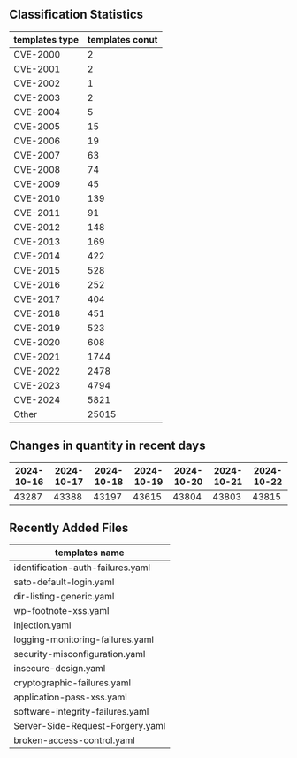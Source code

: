 ## Classification Statistics
| templates type | templates conut | 
| --- | --- |
| CVE-2000 | 2 |
| CVE-2001 | 2 |
| CVE-2002 | 1 |
| CVE-2003 | 2 |
| CVE-2004 | 5 |
| CVE-2005 | 15 |
| CVE-2006 | 19 |
| CVE-2007 | 63 |
| CVE-2008 | 74 |
| CVE-2009 | 45 |
| CVE-2010 | 139 |
| CVE-2011 | 91 |
| CVE-2012 | 148 |
| CVE-2013 | 169 |
| CVE-2014 | 422 |
| CVE-2015 | 528 |
| CVE-2016 | 252 |
| CVE-2017 | 404 |
| CVE-2018 | 451 |
| CVE-2019 | 523 |
| CVE-2020 | 608 |
| CVE-2021 | 1744 |
| CVE-2022 | 2478 |
| CVE-2023 | 4794 |
| CVE-2024 | 5821 |
| Other | 25015 |
## Changes in quantity in recent days
|2024-10-16 | 2024-10-17 | 2024-10-18 | 2024-10-19 | 2024-10-20 | 2024-10-21 | 2024-10-22|
|--- | ------ | ------ | ------ | ------ | ------ | ---|
|43287 | 43388 | 43197 | 43615 | 43804 | 43803 | 43815|
## Recently Added Files
| templates name | 
| --- |
| identification-auth-failures.yaml |
| sato-default-login.yaml |
| dir-listing-generic.yaml |
| wp-footnote-xss.yaml |
| injection.yaml |
| logging-monitoring-failures.yaml |
| security-misconfiguration.yaml |
| insecure-design.yaml |
| cryptographic-failures.yaml |
| application-pass-xss.yaml |
| software-integrity-failures.yaml |
| Server-Side-Request-Forgery.yaml |
| broken-access-control.yaml |
